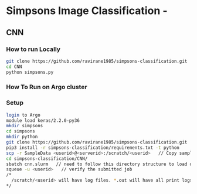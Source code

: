 # Simpsons Image Classification -

## CNN

### How to run Locally

```bash
git clone https://github.com/ravirane1985/simpsons-classification.git
cd CNN
python simpsons.py
```
### How To Run on Argo cluster

### Setup

```bash
login to Argo
module load keras/2.2.0-py36
mkdir simpsons
cd simpsons
mkdir python
git clone https://github.com/ravirane1985/simpsons-classification.git
pip3 install -r simpsons-classification/requirements.txt -t python
scp -r SampleData <userid>@<serverid>:/scratch/<userid>   // Copy sample data 
cd simpsons-classification/CNN/
sbatch cnn.slurm   // need to follow this directory structure to load dependencies correctly using this slurm script
squeue -u <userid>   // verify the submitted job
/*
  /scratch/<userid> will have log files. *.out will have all print logs
*/
```